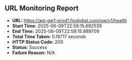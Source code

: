 ## URL Monitoring Report

- **URL:** https://api-gw1-prod1.fisglobal.com/gw/v1/health
- **Start Time:** 2025-06-09T22:58:15.692539
- **End Time:** 2025-06-09T22:58:15.889709
- **Total Time Taken:** 0.19717 seconds
- **HTTP Status Code:** 200
- **Status:** Success
- **Failure Reason:** N/A
